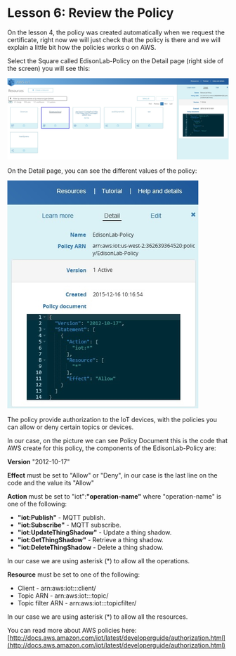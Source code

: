 # Lesson 6: Review the Policy

On the lesson 4, the policy was created automatically when we request the certificate, right now we will just check that the policy is there and we will explain a little bit how the policies works o on AWS.

Select the Square called EdisonLab-Policy on the Detail page \(right side of the screen\) you will see this:

![](.gitbook/assets/33.jpg)

On the Detail page, you can see the different values of the policy:

![](.gitbook/assets/34.jpg)

The policy provide authorization to the IoT devices, with the policies you can allow or deny certain topics or devices.

In our case, on the picture we can see Policy Document this is the code that AWS create for this policy, the components of the EdisonLab-Policy are:

**Version** "2012-10-17"

**Effect** must be set to "Allow" or "Deny", in our case is the last line on the code and the value its "Allow"

**Action** must be set to "iot":**"operation-name"** where "operation-name" is one of the following:

* **"iot:Publish"** - MQTT publish.
* **"iot:Subscribe"** - MQTT subscribe.
* **"iot:UpdateThingShadow"** - Update a thing shadow.
* **"iot:GetThingShadow"** - Retrieve a thing shadow.
* **"iot:DeleteThingShadow** - Delete a thing shadow.

In our case we are using asterisk \(\*\) to allow all the operations.

**Resource** must be set to one of the following:

* Client - arn:aws:iot:::client/
* Topic ARN - arn:aws:iot:::topic/
* Topic filter ARN - arn:aws:iot:::topicfilter/

In our case we are using asterisk \(\*\) to allow all the resources.

You can read more about AWS policies here: [http://docs.aws.amazon.com/iot/latest/developerguide/authorization.html](http://docs.aws.amazon.com/iot/latest/developerguide/authorization.html)

